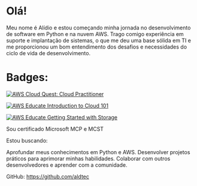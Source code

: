 # Olá!

Meu nome é Alídio e estou começando minha jornada no desenvolvimento de software em Python e na nuvem AWS. Trago comigo experiência em suporte e implantação de sistemas, o que me deu uma base sólida em TI e me proporcionou um bom entendimento dos desafios e necessidades do ciclo de vida de desenvolvimento.

# Badges:

[![AWS Cloud Quest: Cloud Practitioner](https://images.credly.com/size/110x110/images/2784d0d8-327c-406f-971e-9f0e15097003/image.png)](https://www.credly.com/badges/77672be3-716f-4174-9c0c-c099fbcaa954/public_url) 

[![AWS Educate Introduction to Cloud 101](https://images.credly.com/size/110x110/images/8d67bbf4-128b-4141-b5f1-1bc61bbfbaa6/image.png)](https://www.credly.com/badges/b03199dc-0740-4087-887f-1bb2bd8b3b5a/public_url) 

[![AWS Educate Getting Started with Storage](https://images.credly.com/size/110x110/images/5bf37709-4b69-4cdc-9edc-af7b3370d427/image.png)](https://www.credly.com/badges/354176d9-028c-4379-8189-2cf1a1f810e3/public_url)

Sou certificado Microsoft MCP e MCST

Estou buscando:

Aprofundar meus conhecimentos em Python e AWS.
Desenvolver projetos práticos para aprimorar minhas habilidades.
Colaborar com outros desenvolvedores e aprender com a comunidade.

GitHub: https://github.com/aldtec
